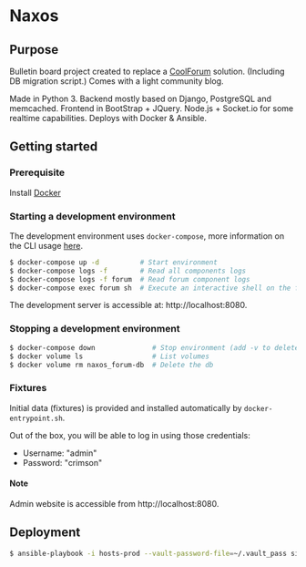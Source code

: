 Naxos
=====
Purpose
-------
Bulletin board project created to replace a [CoolForum](https://github.com/dsoriano/coolforum) solution. (Including DB migration script.) Comes with a light community blog.

Made in Python 3. Backend mostly based on Django, PostgreSQL and memcached. Frontend in BootStrap + JQuery. Node.js + Socket.io for some realtime capabilities. Deploys with Docker & Ansible.

Getting started
---------------
### Prerequisite
Install [Docker](https://www.docker.com/community-edition)

### Starting a development environment
The development environment uses `docker-compose`, more information on the CLI usage [here](https://docs.docker.com/compose/reference/).
```bash
$ docker-compose up -d          # Start environment
$ docker-compose logs -f        # Read all components logs
$ docker-compose logs -f forum  # Read forum component logs
$ docker-compose exec forum sh  # Execute an interactive shell on the forum container
```
The development server is accessible at: http://localhost:8080.

### Stopping a development environment
```bash
$ docker-compose down              # Stop environment (add -v to delete the volumes)
$ docker volume ls                 # List volumes
$ docker volume rm naxos_forum-db  # Delete the db
```

### Fixtures
Initial data (fixtures) is provided and installed automatically by `docker-entrypoint.sh`.

Out of the box, you will be able to log in using those credentials:
- Username: "admin"
- Password: "crimson"

#### Note
Admin website is accessible from http://localhost:8080.

Deployment
---------------
```bash
$ ansible-playbook -i hosts-prod --vault-password-file=~/.vault_pass site.yml -e "version=<version>"
```
